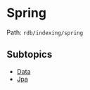 # Spring

Path: `rdb/indexing/spring`

## Subtopics
- [Data](./data/README.md)
- [Jpa](./jpa/README.md)
